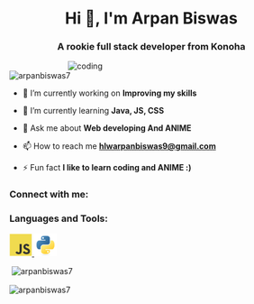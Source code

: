 <h1 align="center">Hi 👋, I'm Arpan Biswas</h1>
<h3 align="center">A rookie full stack developer from Konoha</h3>
<img align="right" alt="coding" width="400" src="https://camo.githubusercontent.com/7de37139d0b4c1ce40865e799b446c0e963a3dd8fb68d239707237c40604fa3d/68747470733a2f2f63646e2e6472696262626c652e636f6d2f75736572732f3733303730332f73637265656e73686f74732f363538313234332f6176656e746f2e676966"> 

<p align="left"> <img src="https://komarev.com/ghpvc/?username=arpanbiswas7&label=Profile%20views&color=0e75b6&style=flat" alt="arpanbiswas7" /> </p>

- 🔭 I’m currently working on **Improving my skills**

- 🌱 I’m currently learning **Java, JS, CSS**

- 💬 Ask me about **Web developing And ANIME**

- 📫 How to reach me **hlwarpanbiswas9@gmail.com**

- ⚡ Fun fact **I like to learn coding and ANIME :)**

<h3 align="left">Connect with me:</h3>
<p align="left">
</p>

<h3 align="left">Languages and Tools:</h3>
<p align="left"> <a href="https://developer.mozilla.org/en-US/docs/Web/JavaScript" target="_blank" rel="noreferrer"> <img src="https://raw.githubusercontent.com/devicons/devicon/master/icons/javascript/javascript-original.svg" alt="javascript" width="40" height="40"/> </a> <a href="https://www.python.org" target="_blank" rel="noreferrer"> <img src="https://raw.githubusercontent.com/devicons/devicon/master/icons/python/python-original.svg" alt="python" width="40" height="40"/> </a> </p>

<p>&nbsp;<img align="center" src="https://github-readme-stats.vercel.app/api?username=arpanbiswas7&show_icons=true&locale=en" alt="arpanbiswas7" /></p>

<p><img align="center" src="https://github-readme-streak-stats.herokuapp.com/?user=arpanbiswas7&" alt="arpanbiswas7" /></p>




<!---
Arpanbiswas7/Arpanbiswas7 is a ✨ special ✨ repository because its `README.md` (this file) appears on your GitHub profile.
You can click the Preview link to take a look at your changes.
--->
